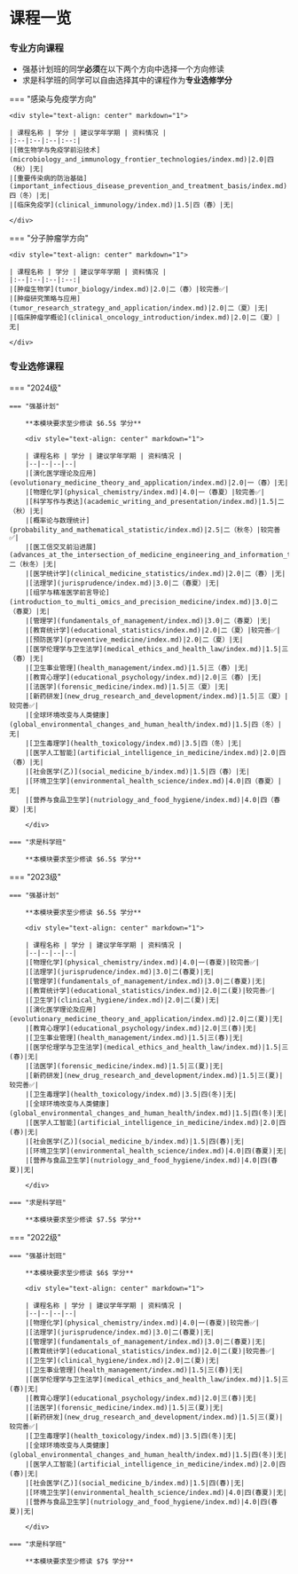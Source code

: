 # 课程一览

### 专业方向课程

- 强基计划班的同学**必须**在以下两个方向中选择一个方向修读
- 求是科学班的同学可以自由选择其中的课程作为**专业选修学分**

=== "感染与免疫学方向"

    <div style="text-align: center" markdown="1">

    | 课程名称 | 学分 | 建议学年学期 | 资料情况 |
    |:--|:--|:--|:--:|
    |[微生物学与免疫学前沿技术](microbiology_and_immunology_frontier_technologies/index.md)|2.0|四（秋）|无|
    |[重要传染病的防治基础](important_infectious_disease_prevention_and_treatment_basis/index.md)|2.5|四（冬）|无|
    |[临床免疫学](clinical_immunology/index.md)|1.5|四（春）|无|

    </div>

=== "分子肿瘤学方向"

    <div style="text-align: center" markdown="1">

    | 课程名称 | 学分 | 建议学年学期 | 资料情况 |
    |:--|:--|:--|:--:|
    |[肿瘤生物学](tumor_biology/index.md)|2.0|二（春）|较完善✅|
    |[肿瘤研究策略与应用](tumor_research_strategy_and_application/index.md)|2.0|二（夏）|无|
    |[临床肿瘤学概论](clinical_oncology_introduction/index.md)|2.0|二（夏）|无|

    </div>

### 专业选修课程

=== "2024级"

    === "强基计划"

        **本模块要求至少修读 $6.5$ 学分**

        <div style="text-align: center" markdown="1">

        | 课程名称 | 学分 | 建议学年学期 | 资料情况 |
        |--|--|--|--|
        |[演化医学理论及应用](evolutionary_medicine_theory_and_application/index.md)|2.0|一（春）|无|
        |[物理化学](physical_chemistry/index.md)|4.0|一（春夏）|较完善✅|
        |[科学写作与表达](academic_writing_and_presentation/index.md)|1.5|二（秋）|无|
        |[概率论与数理统计](probability_and_mathematical_statistic/index.md)|2.5|二（秋冬）|较完善✅|
        |[医工信交叉前沿进展](advances_at_the_intersection_of_medicine_engineering_and_information_technology/index.md)|2.0|二（秋冬）|无|
        |[医学统计学](clinical_medicine_statistics/index.md)|2.0|二（春）|无|
        |[法理学](jurisprudence/index.md)|3.0|二（春夏）|无|
        |[组学与精准医学前言导论](introduction_to_multi_omics_and_precision_medicine/index.md)|3.0|二（春夏）|无|
        |[管理学](fundamentals_of_management/index.md)|3.0|二（春夏）|无|
        |[教育统计学](educational_statistics/index.md)|2.0|二（夏）|较完善✅|
        |[预防医学](preventive_medicine/index.md)|2.0|二（夏）|无|
        |[医学伦理学与卫生法学](medical_ethics_and_health_law/index.md)|1.5|三（春）|无|
        |[卫生事业管理](health_management/index.md)|1.5|三（春）|无|
        |[教育心理学](educational_psychology/index.md)|2.0|三（春）|无|
        |[法医学](forensic_medicine/index.md)|1.5|三（夏）|无|
        |[新药研发](new_drug_research_and_development/index.md)|1.5|三（夏）|较完善✅|
        |[全球环境改变与人类健康](global_environmental_changes_and_human_health/index.md)|1.5|四（冬）|无|
        |[卫生毒理学](health_toxicology/index.md)|3.5|四（冬）|无|
        |[医学人工智能](artificial_intelligence_in_medicine/index.md)|2.0|四（春）|无|
        |[社会医学(乙)](social_medicine_b/index.md)|1.5|四（春）|无|
        |[环境卫生学](environmental_health_science/index.md)|4.0|四（春夏）|无|
        |[营养与食品卫生学](nutriology_and_food_hygiene/index.md)|4.0|四（春夏）|无|

        </div>

    === "求是科学班"

        **本模块要求至少修读 $6.5$ 学分**

=== "2023级"

    === "强基计划"

        **本模块要求至少修读 $6.5$ 学分**

        <div style="text-align: center" markdown="1">

        | 课程名称 | 学分 | 建议学年学期 | 资料情况 |
        |--|--|--|--|
        |[物理化学](physical_chemistry/index.md)|4.0|一(春夏)|较完善✅|
        |[法理学](jurisprudence/index.md)|3.0|二(春夏)|无|
        |[管理学](fundamentals_of_management/index.md)|3.0|二(春夏)|无|
        |[教育统计学](educational_statistics/index.md)|2.0|二(夏)|较完善✅|
        |[卫生学](clinical_hygiene/index.md)|2.0|二(夏)|无|
        |[演化医学理论及应用](evolutionary_medicine_theory_and_application/index.md)|2.0|二(夏)|无|
        |[教育心理学](educational_psychology/index.md)|2.0|三(春)|无|
        |[卫生事业管理](health_management/index.md)|1.5|三(春)|无|
        |[医学伦理学与卫生法学](medical_ethics_and_health_law/index.md)|1.5|三(春)|无|
        |[法医学](forensic_medicine/index.md)|1.5|三(夏)|无|
        |[新药研发](new_drug_research_and_development/index.md)|1.5|三(夏)|较完善✅|
        |[卫生毒理学](health_toxicology/index.md)|3.5|四(冬)|无|
        |[全球环境改变与人类健康](global_environmental_changes_and_human_health/index.md)|1.5|四(冬)|无|
        |[医学人工智能](artificial_intelligence_in_medicine/index.md)|2.0|四(春)|无|
        |[社会医学(乙)](social_medicine_b/index.md)|1.5|四(春)|无|
        |[环境卫生学](environmental_health_science/index.md)|4.0|四(春夏)|无|
        |[营养与食品卫生学](nutriology_and_food_hygiene/index.md)|4.0|四(春夏)|无|

        </div>

    === "求是科学班"

        **本模块要求至少修读 $7.5$ 学分**

=== "2022级"

    === "强基计划班"

        **本模块要求至少修读 $6$ 学分**

        <div style="text-align: center" markdown="1">

        | 课程名称 | 学分 | 建议学年学期 | 资料情况 |
        |--|--|--|--|
        |[物理化学](physical_chemistry/index.md)|4.0|一(春夏)|较完善✅|
        |[法理学](jurisprudence/index.md)|3.0|二(春夏)|无|
        |[管理学](fundamentals_of_management/index.md)|3.0|二(春夏)|无|
        |[教育统计学](educational_statistics/index.md)|2.0|二(夏)|较完善✅|
        |[卫生学](clinical_hygiene/index.md)|2.0|二(夏)|无|
        |[卫生事业管理](health_management/index.md)|1.5|三(春)|无|
        |[医学伦理学与卫生法学](medical_ethics_and_health_law/index.md)|1.5|三(春)|无|
        |[教育心理学](educational_psychology/index.md)|2.0|三(春)|无|
        |[法医学](forensic_medicine/index.md)|1.5|三(夏)|无|
        |[新药研发](new_drug_research_and_development/index.md)|1.5|三(夏)|较完善✅|
        |[卫生毒理学](health_toxicology/index.md)|3.5|四(冬)|无|
        |[全球环境改变与人类健康](global_environmental_changes_and_human_health/index.md)|1.5|四(冬)|无|
        |[医学人工智能](artificial_intelligence_in_medicine/index.md)|2.0|四(春)|无|
        |[社会医学(乙)](social_medicine_b/index.md)|1.5|四(春)|无|
        |[环境卫生学](environmental_health_science/index.md)|4.0|四(春夏)|无|
        |[营养与食品卫生学](nutriology_and_food_hygiene/index.md)|4.0|四(春夏)|无|

        </div>

    === "求是科学班"

        **本模块要求至少修读 $7$ 学分**
